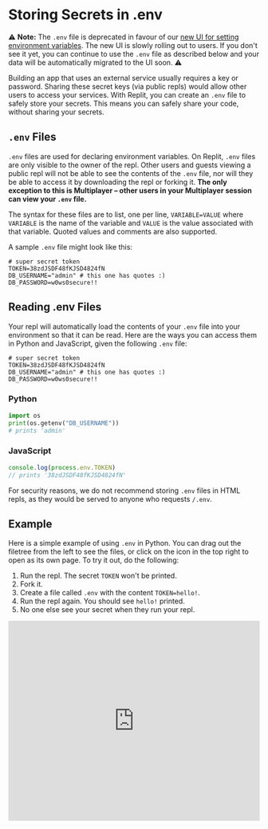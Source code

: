 # Storing Secrets in .env

⚠️  **Note:** The `.env` file is deprecated in favour of our [new UI for setting environment variables](./secrets-environment-variables). The new UI is slowly rolling out to users. If you don't see it yet, you can continue to use the `.env` file as described below and your data will be automatically migrated to the UI soon. ⚠️

Building an app that uses an external service usually requires a key or password. Sharing these secret keys (via public repls) would allow other users to access your services. With Replit, you can create an `.env` file to safely store your secrets. This means you can safely share your code, without sharing your secrets.

## `.env` Files

`.env` files are used for declaring environment variables. On Replit, `.env` files are only visible to the owner of the repl. Other users and guests viewing a public repl will not be able to see the contents of the `.env` file, nor will they be able to access it by downloading the repl or forking it. **The only exception to this is Multiplayer – other users in your Multiplayer session can view your `.env` file.**

The syntax for these files are to list, one per line, `VARIABLE=VALUE` where `VARIABLE` is the name of the variable and `VALUE` is the value associated with that variable. Quoted values and comments are also supported.

A sample `.env` file might look like this:

```
# super secret token
TOKEN=38zdJSDF48fKJSD4824fN
DB_USERNAME="admin" # this one has quotes :)
DB_PASSWORD=w0ws0secure!!
```

## Reading .env Files

Your repl will automatically load the contents of your `.env` file into your environment so that it can be read. Here are the ways you can access them in Python and JavaScript, given the following `.env` file:

```
# super secret token
TOKEN=38zdJSDF48fKJSD4824fN
DB_USERNAME="admin" # this one has quotes :)
DB_PASSWORD=w0ws0secure!!
```

### Python

```python
import os
print(os.getenv("DB_USERNAME"))
# prints 'admin'
```

### JavaScript

```javascript
console.log(process.env.TOKEN)
// prints '38zdJSDF48fKJSD4824fN'
```

For security reasons, we do not recommend storing `.env` files in HTML repls, as they would be served to anyone who requests `/.env`.

## Example

Here is a simple example of using `.env` in Python. You can drag out the filetree from the left to see the files, or click on the icon in the top right to open as its own page. To try it out, do the following:

1. Run the repl. The secret `TOKEN` won't be printed.
2. Fork it.
3. Create a file called `.env` with the content `TOKEN=hello!`.
4. Run the repl again. You should see `hello!` printed.
5. No one else see your secret when they run your repl.

<iframe height="400px" width="100%" src="https://repl.it/@turbio/python-dotenv-example?lite=true" scrolling="no" frameborder="no" allowtransparency="true" allowfullscreen="true" sandbox="allow-forms allow-pointer-lock allow-popups allow-same-origin allow-scripts allow-modals"></iframe>
